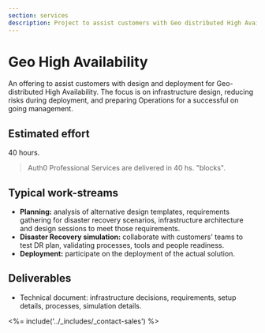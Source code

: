 ```yaml
---
section: services
description: Project to assist customers with Geo distributed High Availability.
---
```


# Geo High Availability

An offering to assist customers with design and deployment for Geo-distributed High Availability. The focus is on infrastructure design, reducing risks during deployment, and preparing Operations for a successful on going management.

## Estimated effort

40 hours.

> Auth0 Professional Services are delivered in 40 hs. "blocks".

## Typical work-streams

* **Planning:** analysis of alternative design templates, requirements gathering for disaster recovery scenarios,  infrastructure architecture and design sessions to meet those requirements.
* **Disaster Recovery simulation:** collaborate with customers' teams to test DR plan, validating processes, tools and people readiness.
* **Deployment:** participate on the deployment of the actual solution.

## Deliverables

* Technical document: infrastructure decisions, requirements, setup details, processes, simulation details.

<%= include('../_includes/_contact-sales') %>
